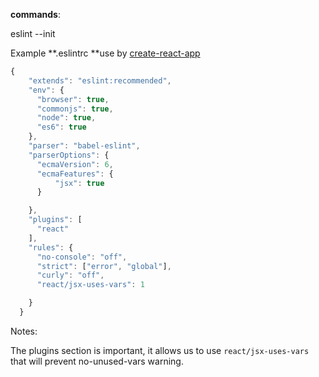 **commands**:

eslint --init

Example **.eslintrc **use by [create-react-app](https://github.com/facebook/create-react-app)

```javascript
{
    "extends": "eslint:recommended",
    "env": {
      "browser": true,
      "commonjs": true,
      "node": true,
      "es6": true
    },
    "parser": "babel-eslint",
    "parserOptions": {
      "ecmaVersion": 6,
      "ecmaFeatures": {
          "jsx": true
      }

    },
    "plugins": [
      "react"
    ],
    "rules": {
      "no-console": "off",
      "strict": ["error", "global"],
      "curly": "off",
      "react/jsx-uses-vars": 1

    }
  }
```

Notes:

The plugins section is important, it allows us to use `react/jsx-uses-vars` that will prevent no-unused-vars warning.

